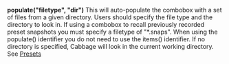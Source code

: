 <a name="populate_combobox"></a>**populate("filetype", "dir")** This will auto-populate the combobox with a set of files from a given directory. Users should specify the file type and the directory to look in. If using a combobox to recall previously recorded preset snapshots you must specify a filetype of "\*.snaps". When using the populate() identifier you do not need to use the items() identifier. If no directory is specified, Cabbage will look in the current working directory. See [Presets](./presets.html)

<!--UPDATE WIDGET_IN_CSOUND
    SIdentifier strcat SIdentifier, "populate(\"*.*\", \".\") "
-->